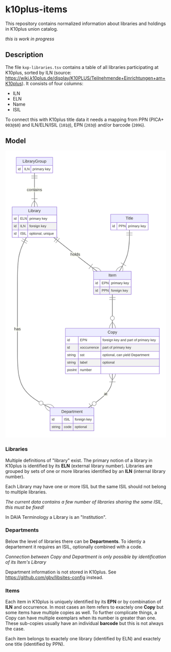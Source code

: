 # k10plus-items 

This repository contains normalized information about libraries and holdings in K10plus union catalog.

*this is work in progress*

## Description

The file `kxp-libraries.tsv` contains a table of all libraries participating at K10plus, sorted by ILN (source: <https://wiki.k10plus.de/display/K10PLUS/Teilnehmende+Einrichtungen+am+K10plus>). It consists of four columns:

- ILN
- ELN
- Name
- ISIL

To connect this with K10plus title data it needs a mapping from PPN (PICA+ `003@$0`) and ILN/ELN/ISIL (`101@`), EPN (`203@`) and/or barcode (`209G`).

## Model

![](model.svg)

### Libraries

Multiple definitions of "library" exist. The primary notion of a library in K10plus is identified by its **ELN** (external library number). Libraries are grouped by sets of one or more libraries identified by an **ILN** (internal library number).

Each Library may have one or more ISIL but the same ISIL should not belong to multiple libraries.

*The current data contains a few number of libraries sharing the same ISIL, this must be fixed!*

In DAIA Terminology a Library is an "Institution".

### Departments

Below the level of libraries there can be **Departments**. To identiy a departement it requires an ISIL, optionally combined with a code.

*Connection between Copy and Department is only possible by identification of its Item's Library* 

Department information is not stored in K10plus. See <https://github.com/gbv/libsites-config> instead.

### Items

Each item in K10plus is uniquely identified by its **EPN** or by combination of **ILN** and occurrence. In most cases an item refers to exactely one **Copy** but some items have multiple copies as well. To further complicate things, a Copy can have multiple exemplars when its number is greater than one. These sub-copies usually have an individual **barcode** but this is not always the case.

Each item belongs to exactely one library (identified by ELN) and exactely one title (identified by PPN).
